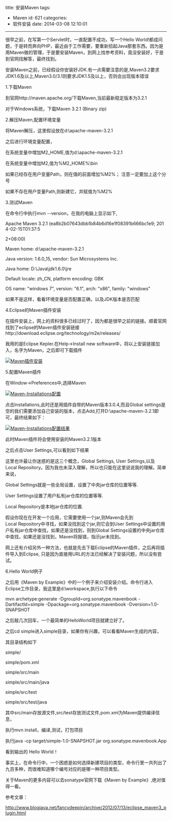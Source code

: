 title: 安装Maven
tags:
  - Maven
id: 621
categories:
  - 软件安装
date: 2014-03-08 12:10:01
---

很早之前，在写第一个Servlet时，一直配置不成功，写一个Hello World!都成问题，于是转而奔向PHP，最近由于工作需要，要重新拾起Java那套东西。因为是用Maven做的管理，于是要安装Maven，到网上找参考资料，竟没安装好，于是到官网找解答，最终找到。

安装Maven之前，已经假设你安装好JDK.有一点需要注意的是,Maven3.2要求JDK1.6及以上,Maven3.0/3.1则要求JDK1.5及以上，否则会出现版本错误

1.下载Maven

到官网http://maven.apache.org/下载Maven,当前最新稳定版本为3.2.1

对于Windows系统，下载Maven 3.2.1 (Binary zip)

2.解压Maven,配置环境变量

将Maven解压，这里假设放在d:\apache-maven-3.2.1

之后进行环境变量配置，

在系统变量中增加M2_HOME,值为d:\apache-maven-3.2.1

在系统变量中增加M2,值为%M2_HOME%\bin

如果已经存在用户变量Path，则在值的前面增加%M2%； 注意一定要加上这个分号

如果不存在用户变量Path,则新建它，并赋值为%M2%

3.测试Maven

在命令行中执行mvn --version，在我的电脑上显示如下,

Apache Maven 3.2.1 (ea8b2b07643dbb1b84b6d16e1f08391b666bc1e9; 2014-02-15T01:37:5

2+08:00)

Maven home: d:\apache-maven-3.2.1

Java version: 1.6.0_15, vendor: Sun Microsystems Inc.

Java home: D:\Java\jdk1.6.0\jre

Default locale: zh_CN, platform encoding: GBK

OS name: "windows 7", version: "6.1", arch: "x86", family: "windows"

如果不是这样，看看环境变量是否配置正确，以及JDK版本是否匹配

4.Eclipse的Maven插件安装

在插件安装上，网上的资料很多已经过时了，因为都是很早之前的链接。顺着官网找到了eclipse的Maven插件安装链接http://download.eclipse.org/technology/m2e/releases/

我用的是Eclipse Kepler.在Help->Install new software中，将以上安装链接加入，名字为Maven，之后即可下载插件

[![Maven插件安装](http://program.dengshilong.org/wp-content/uploads/2014/03/Maven插件安装.png)](http://program.dengshilong.org/wp-content/uploads/2014/03/Maven插件安装.png)

5.配置Maven插件

在Window->Preferences中,选择Maven

[![Maven-Installations配置](http://program.dengshilong.org/wp-content/uploads/2014/03/Maven-Installations配置.png)](http://program.dengshilong.org/wp-content/uploads/2014/03/Maven-Installations配置.png)

点击Installations,此时还是用插件自带的Maven版本3.0.4,而且Global settings是空的我们需要添加自己安装的版本，点击Add,打开D:\apache-maven-3.2.1即可，最终结果如下：

[![Maven-Installations配置结果](http://program.dengshilong.org/wp-content/uploads/2014/03/Maven-Installations配置结果.png)](http://program.dengshilong.org/wp-content/uploads/2014/03/Maven-Installations配置结果.png)

此时Maven插件将会使用安装的Maven3.2.1版本

之后点击User Settings,可以看到如下结果

这里也许最让你迷惑的是这三个概念，Global Settings, User Settings,以及Local Repository。因为我也未深入理解，所以也只能在这里说说我的理解。简单来说，

Global Settings就是一些全局设置，设置了中央jar仓库的位置等等.

User Settings设置了用户私有jar仓库的位置等等.

Local Repository是本地jar仓库的位置.

假设你现在在开发一个应用，它需要使用一个jar,则Maven会先到Local Repository中寻找，如果没找到这个jar,则它会到User Settings中设置的用户私有jar仓库中查找，如果还是没找到，则到Global Settings设置的中央jar仓库中查找，如果还是没找到，Maven将报错，指示jar未找到。

网上还有介绍另外一种方法，也就是先去下载Eclipse的Maven插件，之后再将插件导入到Eclipse, 只是因为直接用URL的方法已经解决了安装问题，所以没有尝试。

6.Hello World例子

之后用《Maven by Example》中的一个例子来介绍安装介绍。命令行进入Eclipse工作目录，我这里是d:\workspace,执行以下命令

mvn archetype:generate -DgroupId=org.sonatype.mavenbook -DartifactId=simple -Dpackage=org.sonatype.mavenbook -Dversion=1.0-SNAPSHOT

之后敲几次回车，一个最简单的HelloWorld项目就建立好了。

之后cd simple进入simple目录，如果你有兴趣，可以看看Maven生成的内容，

其目录结构如下

simple/

simple/pom.xml

simple/src/main

simple/src/main/java

simple/src/test

simple/src/test/java

其中src/main存放源文件,src/test存放测试文件,pom.xml为Maven提供编译信息，

执行mvn install，编译,测试，打包项目

执行java -cp target/simple-1.0-SNAPSHOT.jar org.sonatype.mavenbook.App

看到输出的 Hello World！

事实上，在命令行中，一个困惑是如何选择新建项目的类型，命令行里一共列出了九百多种，而很难知道哪个编号对应的是哪一种项目类型。

关于Maven的更多内容可以去sonatype官网下载《Maven by Example》,绝对值得一看。

参考文章：

http://www.blogjava.net/fancydeepin/archive/2012/07/13/eclipse_maven3_plugin.html